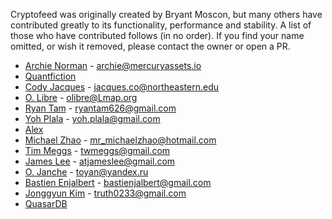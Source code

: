 Cryptofeed was originally created by Bryant Moscon, but many others have contributed greatly to its functionality, performance and stability. A list of those who have contributed follows (in no order). If you find your name omitted, or wish it removed, please contact the owner or open a PR.


* [Archie Norman](https://github.com/archienorman11) - <archie@mercuryassets.io>
* [Quantfiction](https://github.com/quantfiction)
* [Cody Jacques](https://github.com/PandaXcentric) - <jacques.co@northeastern.edu>
* [O. Libre](https://github.com/olibre) - <olibre@Lmap.org>
* [Ryan Tam](https://github.com/ryantam626) - <ryantam626@gmail.com>
* [Yoh Plala](https://github.com/yohplala) - <yoh.plala@gmail.com>
* [Alex](https://github.com/globophobe)
* [Michael Zhao](https://github.com/dynamikey) - <mr_michaelzhao@hotmail.com>
* [Tim Meggs](https://github.com/twmeggs) - <twmeggs@gmail.com>
* [James Lee](https://github.com/jinusean) - <atjameslee@gmail.com>
* [O. Janche](https://github.com/toyan) - <toyan@yandex.ru>
* [Bastien Enjalbert](https://github.com/bastienjalbert) - <bastienjalbert@gmail.com>
* [Jonggyun Kim](https://github.com/gyunt) - <truth0233@gmail.com>
* [QuasarDB](https://quasar.ai/)
